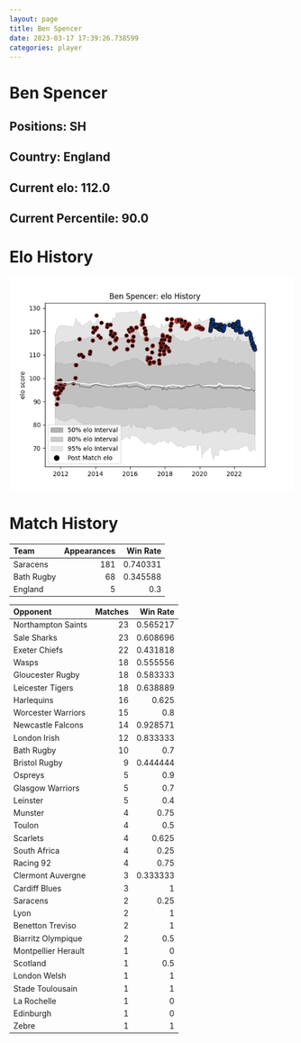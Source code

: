 ```yaml
---  
layout: page  
title: Ben Spencer  
date: 2023-03-17 17:39:26.738599  
categories: player  
---
```

# Ben Spencer

## Positions: SH

## Country: England

## Current elo: 112.0

## Current Percentile: 90.0

# Elo History


![elo history](history_BenSpencer.png)
# Match History


| Team       |   Appearances |   Win Rate |
|:-----------|--------------:|-----------:|
| Saracens   |           181 |   0.740331 |
| Bath Rugby |            68 |   0.345588 |
| England    |             5 |   0.3      |

| Opponent            |   Matches |   Win Rate |
|:--------------------|----------:|-----------:|
| Northampton Saints  |        23 |   0.565217 |
| Sale Sharks         |        23 |   0.608696 |
| Exeter Chiefs       |        22 |   0.431818 |
| Wasps               |        18 |   0.555556 |
| Gloucester Rugby    |        18 |   0.583333 |
| Leicester Tigers    |        18 |   0.638889 |
| Harlequins          |        16 |   0.625    |
| Worcester Warriors  |        15 |   0.8      |
| Newcastle Falcons   |        14 |   0.928571 |
| London Irish        |        12 |   0.833333 |
| Bath Rugby          |        10 |   0.7      |
| Bristol Rugby       |         9 |   0.444444 |
| Ospreys             |         5 |   0.9      |
| Glasgow Warriors    |         5 |   0.7      |
| Leinster            |         5 |   0.4      |
| Munster             |         4 |   0.75     |
| Toulon              |         4 |   0.5      |
| Scarlets            |         4 |   0.625    |
| South Africa        |         4 |   0.25     |
| Racing 92           |         4 |   0.75     |
| Clermont Auvergne   |         3 |   0.333333 |
| Cardiff Blues       |         3 |   1        |
| Saracens            |         2 |   0.25     |
| Lyon                |         2 |   1        |
| Benetton Treviso    |         2 |   1        |
| Biarritz Olympique  |         2 |   0.5      |
| Montpellier Herault |         1 |   0        |
| Scotland            |         1 |   0.5      |
| London Welsh        |         1 |   1        |
| Stade Toulousain    |         1 |   1        |
| La Rochelle         |         1 |   0        |
| Edinburgh           |         1 |   0        |
| Zebre               |         1 |   1        |